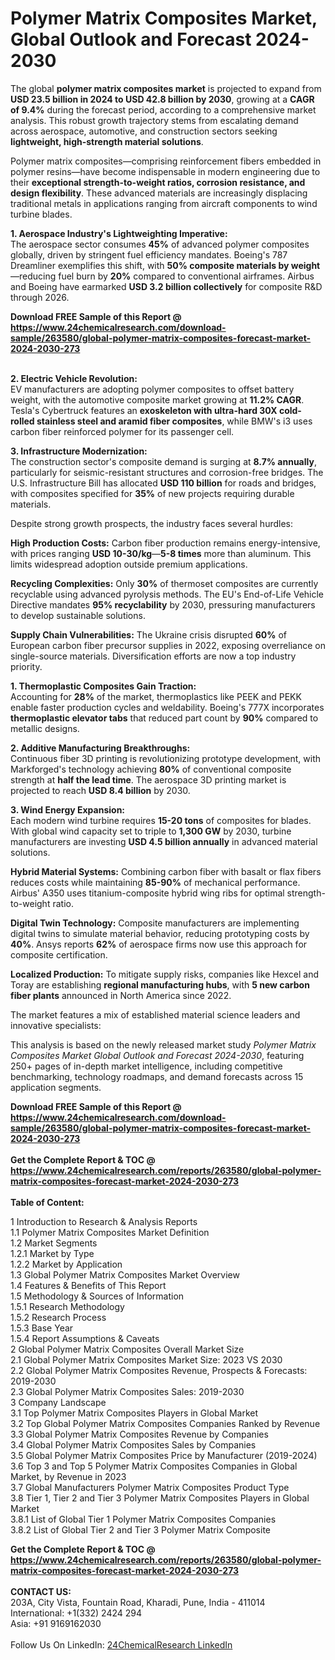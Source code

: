 <h1>Polymer Matrix Composites Market, Global Outlook and Forecast 2024-2030</h1><p>The global <strong>polymer matrix composites market</strong> is projected to expand from <strong>USD 23.5 billion in 2024 to USD 42.8 billion by 2030</strong>, growing at a <strong>CAGR of 9.4%</strong> during the forecast period, according to a comprehensive market analysis. This robust growth trajectory stems from escalating demand across aerospace, automotive, and construction sectors seeking <strong>lightweight, high-strength material solutions</strong>.</p><p>Polymer matrix composites—comprising reinforcement fibers embedded in polymer resins—have become indispensable in modern engineering due to their <strong>exceptional strength-to-weight ratios, corrosion resistance, and design flexibility</strong>. These advanced materials are increasingly displacing traditional metals in applications ranging from aircraft components to wind turbine blades.</p><p><strong>1. Aerospace Industry's Lightweighting Imperative:</strong><br>
The aerospace sector consumes <strong>45%</strong> of advanced polymer composites globally, driven by stringent fuel efficiency mandates. Boeing's 787 Dreamliner exemplifies this shift, with <strong>50% composite materials by weight</strong>—reducing fuel burn by <strong>20%</strong> compared to conventional airframes. Airbus and Boeing have earmarked <strong>USD 3.2 billion collectively</strong> for composite R&amp;D through 2026.</p><div><b>Download FREE Sample of this Report @ 
            <a href="https://www.24chemicalresearch.com/download-sample/263580/global-polymer-matrix-composites-forecast-market-2024-2030-273">
            https://www.24chemicalresearch.com/download-sample/263580/global-polymer-matrix-composites-forecast-market-2024-2030-273</a></b></div><br><p><strong>2. Electric Vehicle Revolution:</strong><br>
EV manufacturers are adopting polymer composites to offset battery weight, with the automotive composite market growing at <strong>11.2% CAGR</strong>. Tesla's Cybertruck features an <strong>exoskeleton with ultra-hard 30X cold-rolled stainless steel and aramid fiber composites</strong>, while BMW's i3 uses carbon fiber reinforced polymer for its passenger cell.</p><p><strong>3. Infrastructure Modernization:</strong><br>
The construction sector's composite demand is surging at <strong>8.7% annually</strong>, particularly for seismic-resistant structures and corrosion-free bridges. The U.S. Infrastructure Bill has allocated <strong>USD 110 billion</strong> for roads and bridges, with composites specified for <strong>35%</strong> of new projects requiring durable materials.</p><p>Despite strong growth prospects, the industry faces several hurdles:</p><p><strong>High Production Costs:</strong> Carbon fiber production remains energy-intensive, with prices ranging <strong>USD 10-30/kg</strong>—<strong>5-8 times</strong> more than aluminum. This limits widespread adoption outside premium applications.</p><p><strong>Recycling Complexities:</strong> Only <strong>30%</strong> of thermoset composites are currently recyclable using advanced pyrolysis methods. The EU's End-of-Life Vehicle Directive mandates <strong>95% recyclability</strong> by 2030, pressuring manufacturers to develop sustainable solutions.</p><p><strong>Supply Chain Vulnerabilities:</strong> The Ukraine crisis disrupted <strong>60%</strong> of European carbon fiber precursor supplies in 2022, exposing overreliance on single-source materials. Diversification efforts are now a top industry priority.</p><p><strong>1. Thermoplastic Composites Gain Traction:</strong><br>
Accounting for <strong>28%</strong> of the market, thermoplastics like PEEK and PEKK enable faster production cycles and weldability. Boeing's 777X incorporates <strong>thermoplastic elevator tabs</strong> that reduced part count by <strong>90%</strong> compared to metallic designs.</p><p><strong>2. Additive Manufacturing Breakthroughs:</strong><br>
Continuous fiber 3D printing is revolutionizing prototype development, with Markforged's technology achieving <strong>80%</strong> of conventional composite strength at <strong>half the lead time</strong>. The aerospace 3D printing market is projected to reach <strong>USD 8.4 billion</strong> by 2030.</p><p><strong>3. Wind Energy Expansion:</strong><br>
Each modern wind turbine requires <strong>15-20 tons</strong> of composites for blades. With global wind capacity set to triple to <strong>1,300 GW</strong> by 2030, turbine manufacturers are investing <strong>USD 4.5 billion annually</strong> in advanced material solutions.</p><p><strong>Hybrid Material Systems:</strong> Combining carbon fiber with basalt or flax fibers reduces costs while maintaining <strong>85-90%</strong> of mechanical performance. Airbus' A350 uses titanium-composite hybrid wing ribs for optimal strength-to-weight ratio.</p><p><strong>Digital Twin Technology:</strong> Composite manufacturers are implementing digital twins to simulate material behavior, reducing prototyping costs by <strong>40%</strong>. Ansys reports <strong>62%</strong> of aerospace firms now use this approach for composite certification.</p><p><strong>Localized Production:</strong> To mitigate supply risks, companies like Hexcel and Toray are establishing <strong>regional manufacturing hubs</strong>, with <strong>5 new carbon fiber plants</strong> announced in North America since 2022.</p><p>The market features a mix of established material science leaders and innovative specialists:</p><p>This analysis is based on the newly released market study <em>Polymer Matrix Composites Market Global Outlook and Forecast 2024-2030</em>, featuring 250+ pages of in-depth market intelligence, including competitive benchmarking, technology roadmaps, and demand forecasts across 15 application segments.</p><div><b>Download FREE Sample of this Report @ 
            <a href="https://www.24chemicalresearch.com/download-sample/263580/global-polymer-matrix-composites-forecast-market-2024-2030-273">
            https://www.24chemicalresearch.com/download-sample/263580/global-polymer-matrix-composites-forecast-market-2024-2030-273</a></b></div><br><div><b>Get the Complete Report & TOC @ 
            <a href="https://www.24chemicalresearch.com/reports/263580/global-polymer-matrix-composites-forecast-market-2024-2030-273">
            https://www.24chemicalresearch.com/reports/263580/global-polymer-matrix-composites-forecast-market-2024-2030-273</a></b></div><br>
            <b>Table of Content:</b><p>1 Introduction to Research & Analysis Reports<br />
    1.1 Polymer Matrix Composites Market Definition<br />
    1.2 Market Segments<br />
        1.2.1 Market by Type<br />
        1.2.2 Market by Application<br />
    1.3 Global Polymer Matrix Composites Market Overview<br />
    1.4 Features & Benefits of This Report<br />
    1.5 Methodology & Sources of Information<br />
        1.5.1 Research Methodology<br />
        1.5.2 Research Process<br />
        1.5.3 Base Year<br />
        1.5.4 Report Assumptions & Caveats<br />
2 Global Polymer Matrix Composites Overall Market Size<br />
    2.1 Global Polymer Matrix Composites Market Size: 2023 VS 2030<br />
    2.2 Global Polymer Matrix Composites Revenue, Prospects & Forecasts: 2019-2030<br />
    2.3 Global Polymer Matrix Composites Sales: 2019-2030<br />
3 Company Landscape<br />
    3.1 Top Polymer Matrix Composites Players in Global Market<br />
    3.2 Top Global Polymer Matrix Composites Companies Ranked by Revenue<br />
    3.3 Global Polymer Matrix Composites Revenue by Companies<br />
    3.4 Global Polymer Matrix Composites Sales by Companies<br />
    3.5 Global Polymer Matrix Composites Price by Manufacturer (2019-2024)<br />
    3.6 Top 3 and Top 5 Polymer Matrix Composites Companies in Global Market, by Revenue in 2023<br />
    3.7 Global Manufacturers Polymer Matrix Composites Product Type<br />
    3.8 Tier 1, Tier 2 and Tier 3 Polymer Matrix Composites Players in Global Market<br />
        3.8.1 List of Global Tier 1 Polymer Matrix Composites Companies<br />
        3.8.2 List of Global Tier 2 and Tier 3 Polymer Matrix Composite</p><div><b>Get the Complete Report & TOC @ 
            <a href="https://www.24chemicalresearch.com/reports/263580/global-polymer-matrix-composites-forecast-market-2024-2030-273">
            https://www.24chemicalresearch.com/reports/263580/global-polymer-matrix-composites-forecast-market-2024-2030-273</a></b></div><br><b>CONTACT US:</b><br>
            203A, City Vista, Fountain Road, Kharadi, Pune, India - 411014<br>
            International: +1(332) 2424 294<br>
            Asia: +91 9169162030 <br><br>
            Follow Us On LinkedIn: <a href="https://www.linkedin.com/company/24chemicalresearch/">24ChemicalResearch LinkedIn</a>